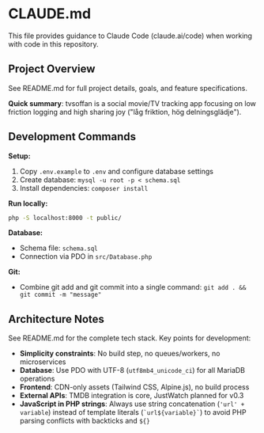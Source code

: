 # CLAUDE.md

This file provides guidance to Claude Code (claude.ai/code) when working with code in this repository.

## Project Overview

See README.md for full project details, goals, and feature specifications.

**Quick summary**: tvsoffan is a social movie/TV tracking app focusing on low friction logging and high sharing joy ("låg friktion, hög delningsglädje").

## Development Commands

**Setup:**
1. Copy `.env.example` to `.env` and configure database settings
2. Create database: `mysql -u root -p < schema.sql`
3. Install dependencies: `composer install`

**Run locally:**
```bash
php -S localhost:8000 -t public/
```

**Database:**
- Schema file: `schema.sql`
- Connection via PDO in `src/Database.php`

**Git:**
- Combine git add and git commit into a single command: `git add . && git commit -m "message"`

## Architecture Notes

See README.md for the complete tech stack. Key points for development:

- **Simplicity constraints**: No build step, no queues/workers, no microservices
- **Database**: Use PDO with UTF-8 (`utf8mb4_unicode_ci`) for all MariaDB operations
- **Frontend**: CDN-only assets (Tailwind CSS, Alpine.js), no build process
- **External APIs**: TMDB integration is core, JustWatch planned for v0.3
- **JavaScript in PHP strings**: Always use string concatenation (`'url' + variable`) instead of template literals (`` `url${variable}` ``) to avoid PHP parsing conflicts with backticks and `${}`